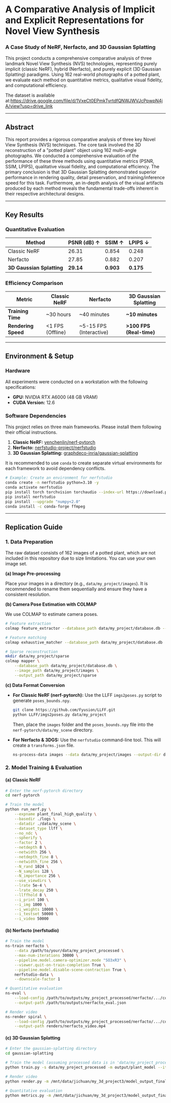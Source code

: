 

# A Comparative Analysis of Implicit and Explicit Representations for Novel View Synthesis

### A Case Study of NeRF, Nerfacto, and 3D Gaussian Splatting

This project conducts a comprehensive comparative analysis of three landmark Novel View Synthesis (NVS) technologies, representing purely implicit (classic NeRF), hybrid (Nerfacto), and purely explicit (3D Gaussian Splatting) paradigms. Using 162 real-world photographs of a potted plant, we evaluate each method on quantitative metrics, qualitative visual fidelity, and computational efficiency.

The dataset is available at:https://drive.google.com/file/d/1VxeCt0EPmkTyrtdfQNWJWVJcPpwpN4jA/view?usp=drive_link

-----

## Abstract

This report provides a rigorous comparative analysis of three key Novel View Synthesis (NVS) techniques. The core task involved the 3D reconstruction of a "potted plant" object using 162 multi-angle photographs. We conducted a comprehensive evaluation of the performance of these three methods using quantitative metrics (PSNR, SSIM, LPIPS), qualitative visual fidelity, and computational efficiency. The primary conclusion is that 3D Gaussian Splatting demonstrated superior performance in rendering quality, detail preservation, and training/inference speed for this task. Furthermore, an in-depth analysis of the visual artifacts produced by each method reveals the fundamental trade-offs inherent in their respective architectural designs.

-----

## Key Results

### Quantitative Evaluation

| Method                  | PSNR (dB) ↑        | SSIM ↑             | LPIPS ↓            |
| ----------------------- | ------------------ | ------------------ | ------------------ |
| Classic NeRF            | 26.31              | 0.854              | 0.248              |
| Nerfacto                | 27.85              | 0.882              | 0.207              |
| **3D Gaussian Splatting** | **29.14** | **0.903** | **0.175** |

### Efficiency Comparison

| Metric              | Classic NeRF            | Nerfacto                     | 3D Gaussian Splatting        |
| ------------------- | ----------------------- | ---------------------------- | ---------------------------- |
| **Training Time** | \~30 hours               | \~40 minutes                  | **\~10 minutes** |
| **Rendering Speed** | \<1 FPS (Offline)        | \~5-15 FPS (Interactive)      | **\>100 FPS (Real-time)** |

-----

## Environment & Setup

### Hardware

All experiments were conducted on a workstation with the following specifications:

  * **GPU:** NVIDIA RTX A6000 (48 GB VRAM)
  * **CUDA Version:** 12.6

### Software Dependencies

This project relies on three main frameworks. Please install them following their official instructions.

1.  **Classic NeRF:** [yenchenlin/nerf-pytorch](https://github.com/yenchenlin/nerf-pytorch)
2.  **Nerfacto:** [nerfstudio-project/nerfstudio](https://github.com/nerfstudio-project/nerfstudio)
3.  **3D Gaussian Splatting:** [graphdeco-inria/gaussian-splatting](https://github.com/graphdeco-inria/gaussian-splatting)

It is recommended to use `conda` to create separate virtual environments for each framework to avoid dependency conflicts.

```bash
# Example: Create an environment for nerfstudio
conda create -n nerfstudio python=3.10 -y
conda activate nerfstudio
pip install torch torchvision torchaudio --index-url https://download.pytorch.org/whl/cu118
pip install nerfstudio
pip install --upgrade "numpy<2.0"
conda install -c conda-forge ffmpeg
```

-----

## Replication Guide

### 1\. Data Preparation

The raw dataset consists of 162 images of a potted plant, which are not included in this repository due to size limitations. You can use your own image set.

**(a) Image Pre-processing**

Place your images in a directory (e.g., `data/my_project/images`). It is recommended to rename them sequentially and ensure they have a consistent resolution.

**(b) Camera Pose Estimation with COLMAP**

We use COLMAP to estimate camera poses.

```bash
# Feature extraction
colmap feature_extractor --database_path data/my_project/database.db --image_path data/my_project/images

# Feature matching
colmap exhaustive_matcher --database_path data/my_project/database.db

# Sparse reconstruction
mkdir data/my_project/sparse
colmap mapper \
    --database_path data/my_project/database.db \
    --image_path data/my_project/images \
    --output_path data/my_project/sparse
```

**(c) Data Format Conversion**

  * **For Classic NeRF (nerf-pytorch):**
    Use the LLFF `imgs2poses.py` script to generate `poses_bounds.npy`.

    ```bash
    git clone https://github.com/Fyusion/LLFF.git
    python LLFF/imgs2poses.py data/my_project
    ```

    Then, place the `images` folder and the `poses_bounds.npy` file into the `nerf-pytorch/data/my_scene` directory.

  * **For Nerfacto & 3DGS:**
    Use the `nerfstudio` command-line tool. This will create a `transforms.json` file.

    ```bash
    ns-process-data images --data data/my_project/images --output-dir data/my_project_processed
    ```

### 2\. Model Training & Evaluation

#### (a) Classic NeRF

```bash
# Enter the nerf-pytorch directory
cd nerf-pytorch

# Train the model
python run_nerf.py \
    --expname plant_final_high_quality \
    --basedir ./logs \
    --datadir ./data/my_scene \
    --dataset_type llff \
    --no_ndc \
    --spherify \
    --factor 2 \
    --netdepth 8 \
    --netwidth 256 \
    --netdepth_fine 8 \
    --netwidth_fine 256 \
    --N_rand 1024 \
    --N_samples 128 \
    --N_importance 256 \
    --use_viewdirs \
    --lrate 5e-4 \
    --lrate_decay 250 \
    --llffhold 8 \
    --i_print 100 \
    --i_img 1000 \
    --i_weights 10000 \
    --i_testset 50000 \
    --i_video 50000
```

#### (b) Nerfacto (nerfstudio)

```bash
# Train the model
ns-train nerfacto \
    --data /path/to/your/data/my_project_processed \
    --max-num-iterations 30000 \
    --pipeline.model.camera-optimizer.mode "SO3xR3" \
    --viewer.quit-on-train-completion True \
    --pipeline.model.disable-scene-contraction True \
    nerfstudio-data \
    --downscale-factor 1

# Quantitative evaluation
ns-eval \
    --load-config /path/to/outputs/my_project_processed/nerfacto/.../config.yml \
    --output-path /path/to/outputs/nerfacto_eval.json

# Render video
ns-render spiral \
    --load-config /path/to/outputs/my_project_processed/nerfacto/.../config.yml \
    --output-path renders/nerfacto_video.mp4
```

#### (c) 3D Gaussian Splatting

```bash
# Enter the gaussian-splatting directory
cd gaussian-splatting

# Train the model (assuming processed data is in 'data/my_project_processed')
python train.py -s data/my_project_processed -m output/plant_model --iterations 30000 --eval

# Render video
python render.py -m /mnt/data/jichuan/my_3d_project3/model_output_final_1

# Quantitative evaluation
python metrics.py -m /mnt/data/jichuan/my_3d_project3/model_output_final_1
```

